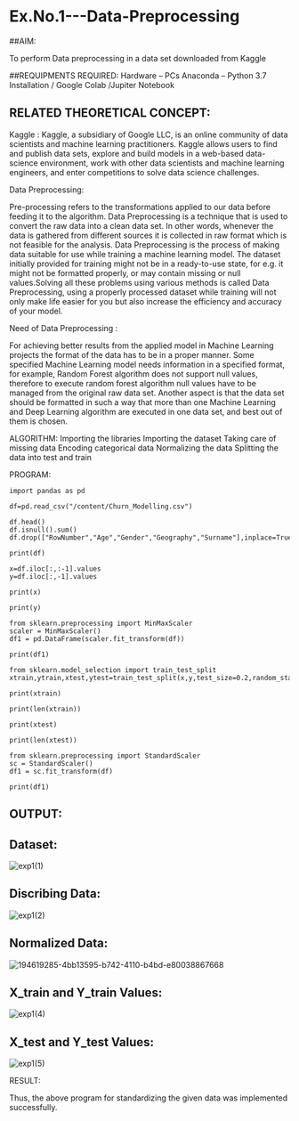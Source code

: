 # Ex.No.1---Data-Preprocessing
##AIM:

To perform Data preprocessing in a data set downloaded from Kaggle

##REQUIPMENTS REQUIRED:
Hardware – PCs
Anaconda – Python 3.7 Installation / Google Colab /Jupiter Notebook

## RELATED THEORETICAL CONCEPT:

Kaggle :
Kaggle, a subsidiary of Google LLC, is an online community of data scientists and machine learning practitioners. Kaggle allows users to find and publish data sets, explore and build models in a web-based data-science environment, work with other data scientists and machine learning engineers, and enter competitions to solve data science challenges.

Data Preprocessing:

Pre-processing refers to the transformations applied to our data before feeding it to the algorithm. Data Preprocessing is a technique that is used to convert the raw data into a clean data set. In other words, whenever the data is gathered from different sources it is collected in raw format which is not feasible for the analysis.
Data Preprocessing is the process of making data suitable for use while training a machine learning model. The dataset initially provided for training might not be in a ready-to-use state, for e.g. it might not be formatted properly, or may contain missing or null values.Solving all these problems using various methods is called Data Preprocessing, using a properly processed dataset while training will not only make life easier for you but also increase the efficiency and accuracy of your model.

Need of Data Preprocessing :

For achieving better results from the applied model in Machine Learning projects the format of the data has to be in a proper manner. Some specified Machine Learning model needs information in a specified format, for example, Random Forest algorithm does not support null values, therefore to execute random forest algorithm null values have to be managed from the original raw data set.
Another aspect is that the data set should be formatted in such a way that more than one Machine Learning and Deep Learning algorithm are executed in one data set, and best out of them is chosen.


ALGORITHM:
Importing the libraries
Importing the dataset
Taking care of missing data
Encoding categorical data
Normalizing the data
Splitting the data into test and train

PROGRAM:
```
import pandas as pd

df=pd.read_csv("/content/Churn_Modelling.csv")

df.head()
df.isnull().sum()
df.drop(["RowNumber","Age","Gender","Geography","Surname"],inplace=True,axis=1)

print(df)

x=df.iloc[:,:-1].values
y=df.iloc[:,-1].values

print(x)

print(y)

from sklearn.preprocessing import MinMaxScaler
scaler = MinMaxScaler()
df1 = pd.DataFrame(scaler.fit_transform(df))

print(df1)

from sklearn.model_selection import train_test_split
xtrain,ytrain,xtest,ytest=train_test_split(x,y,test_size=0.2,random_state=2)

print(xtrain)

print(len(xtrain))

print(xtest)

print(len(xtest))

from sklearn.preprocessing import StandardScaler
sc = StandardScaler()
df1 = sc.fit_transform(df)

print(df1)
```

## OUTPUT:
## Dataset:

![exp1(1)](https://user-images.githubusercontent.com/112338645/195977638-87e9a9bf-3a28-4150-b4bd-ecb9733abcd9.png)

## Discribing Data:

![exp1(2)](https://user-images.githubusercontent.com/112338645/195977670-71ef8eb7-770a-4662-8ae9-94daff53d00d.png)

## Normalized Data:

![194619285-4bb13595-b742-4110-b4bd-e80038867668](https://user-images.githubusercontent.com/112338645/195977707-3e129c27-b740-4e8b-9f9b-072e89ce338b.png)

## X_train and Y_train Values:

![exp1(4)](https://user-images.githubusercontent.com/112338645/195977758-e025cab3-c211-4378-8af0-1fb418ac299c.png)

## X_test and Y_test Values:

![exp1(5)](https://user-images.githubusercontent.com/112338645/195977794-aede1605-559d-45e9-8391-ded3c650116b.png)

RESULT:

Thus, the above program for standardizing the given data was implemented successfully.
